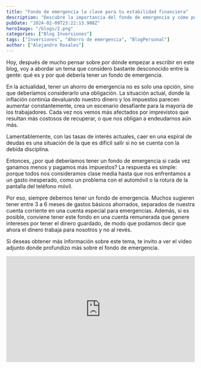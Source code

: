 ```yaml
---
title: "Fondo de emergencia la clave para tu estabilidad financiera"
description: "Descubre la importancia del fondo de emergencia y cómo puede proteger tu estabilidad financiera en este breve articulo"
pubDate: "2024-02-09T23:22:13.908Z"
heroImage: "/blogs/2.png"
categories: ["Blog Inversiones"]
tags: ["Inversiones", "Ahorro de emergencia", "BlogPersonal"]
author: ["Alejandro Rosales"]
---
```


Hoy, después de mucho pensar sobre por dónde empezar a escribir en este blog, voy a abordar un tema que considero bastante desconocido entre la gente: qué es y por qué debería tener un fondo de emergencia.

En la actualidad, tener un ahorro de emergencia no es solo una opción, sino que deberíamos considerarlo una obligación. La situación actual, donde la inflación continúa devaluando nuestro dinero y los impuestos parecen aumentar constantemente, crea un escenario desafiante para la mayoría de los trabajadores. Cada vez nos vemos más afectados por imprevistos que resultan más costosos de recuperar, o que nos obligan a endeudarnos aún más.

Lamentablemente, con las tasas de interés actuales, caer en una espiral de deudas es una situación de la que es difícil salir si no se cuenta con la debida disciplina.

Entonces, ¿por qué deberíamos tener un fondo de emergencia si cada vez ganamos menos y pagamos más impuestos? La respuesta es simple: porque todos nos consideramos clase media hasta que nos enfrentamos a un gasto inesperado, como un problema con el automóvil o la rotura de la pantalla del teléfono móvil.

Por eso, siempre debemos tener un fondo de emergencia. Muchos sugieren tener entre 3 a 6 meses de gastos básicos ahorrados, separados de nuestra cuenta corriente en una cuenta especial para emergencias. Además, si es posible, conviene tener este fondo en una cuenta remunerada que genere intereses por tener el dinero guardado, de modo que podamos decir que ahora el dinero trabaja para nosotros y no al revés.

Si deseas obtener más información sobre este tema, te invito a ver el video adjunto donde profundizo más sobre el fondo de emergencia.

<div class="iframe-container" style="position: relative; width: 100%; height: 0; padding-bottom: 56.25%; overflow: hidden;">
  <iframe width="560" height="315" src="https://www.youtube.com/embed/_xbugAGXxmM?si=HKmLgsPedbZX9ws0" title="YouTube video player" frameborder="0" allow="accelerometer; autoplay; clipboard-write; encrypted-media; gyroscope; picture-in-picture; web-share" allowfullscreen style="position: absolute; top: 0; left: 0; width: 100%; height: 100%; border: none;"></iframe>
</div>